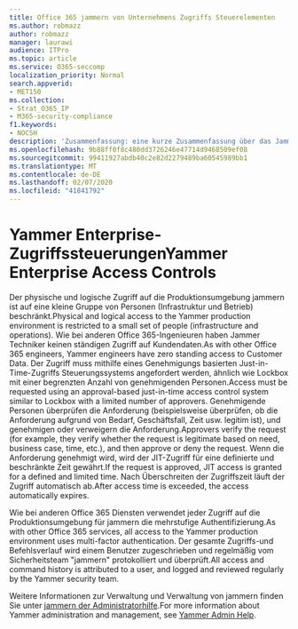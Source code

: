 ```yaml
---
title: Office 365 jammern von Unternehmens Zugriffs Steuerelementen
ms.author: robmazz
author: robmazz
manager: laurawi
audience: ITPro
ms.topic: article
ms.service: O365-seccomp
localization_priority: Normal
search.appverid:
- MET150
ms.collection:
- Strat_O365_IP
- M365-security-compliance
f1.keywords:
- NOCSH
description: 'Zusammenfassung: eine kurze Zusammenfassung über das Jammern von Enterprise-Zugriffs Steuerelementen in der Produktionsumgebung.'
ms.openlocfilehash: 9b88ff0f8c480dd3726246e47714d9468509ef08
ms.sourcegitcommit: 99411927abdb40c2e82d2279489ba60545989bb1
ms.translationtype: MT
ms.contentlocale: de-DE
ms.lasthandoff: 02/07/2020
ms.locfileid: "41841792"
---
```

# <a name="yammer-enterprise-access-controls"></a><span data-ttu-id="4d313-103">Yammer Enterprise-Zugriffssteuerungen</span><span class="sxs-lookup"><span data-stu-id="4d313-103">Yammer Enterprise Access Controls</span></span> 

<span data-ttu-id="4d313-104">Der physische und logische Zugriff auf die Produktionsumgebung jammern ist auf eine kleine Gruppe von Personen (Infrastruktur und Betrieb) beschränkt.</span><span class="sxs-lookup"><span data-stu-id="4d313-104">Physical and logical access to the Yammer production environment is restricted to a small set of people (infrastructure and operations).</span></span> <span data-ttu-id="4d313-105">Wie bei anderen Office 365-Ingenieuren haben Jammer Techniker keinen ständigen Zugriff auf Kundendaten.</span><span class="sxs-lookup"><span data-stu-id="4d313-105">As with other Office 365 engineers, Yammer engineers have zero standing access to Customer Data.</span></span> <span data-ttu-id="4d313-106">Der Zugriff muss mithilfe eines Genehmigungs basierten Just-in-Time-Zugriffs Steuerungssystems angefordert werden, ähnlich wie Lockbox mit einer begrenzten Anzahl von genehmigenden Personen.</span><span class="sxs-lookup"><span data-stu-id="4d313-106">Access must be requested using an approval-based just-in-time access control system similar to Lockbox with a limited number of approvers.</span></span> <span data-ttu-id="4d313-107">Genehmigende Personen überprüfen die Anforderung (beispielsweise überprüfen, ob die Anforderung aufgrund von Bedarf, Geschäftsfall, Zeit usw. legitim ist), und genehmigen oder verweigern die Anforderung.</span><span class="sxs-lookup"><span data-stu-id="4d313-107">Approvers verify the request (for example, they verify whether the request is legitimate based on need, business case, time, etc.), and then approve or deny the request.</span></span> <span data-ttu-id="4d313-108">Wenn die Anforderung genehmigt wird, wird der JIT-Zugriff für eine definierte und beschränkte Zeit gewährt.</span><span class="sxs-lookup"><span data-stu-id="4d313-108">If the request is approved, JIT access is granted for a defined and limited time.</span></span> <span data-ttu-id="4d313-109">Nach Überschreiten der Zugriffszeit läuft der Zugriff automatisch ab.</span><span class="sxs-lookup"><span data-stu-id="4d313-109">After access time is exceeded, the access automatically expires.</span></span>

<span data-ttu-id="4d313-110">Wie bei anderen Office 365 Diensten verwendet jeder Zugriff auf die Produktionsumgebung für jammern die mehrstufige Authentifizierung.</span><span class="sxs-lookup"><span data-stu-id="4d313-110">As with other Office 365 services, all access to the Yammer production environment uses multi-factor authentication.</span></span> <span data-ttu-id="4d313-111">Der gesamte Zugriffs-und Befehlsverlauf wird einem Benutzer zugeschrieben und regelmäßig vom Sicherheitsteam "jammern" protokolliert und überprüft.</span><span class="sxs-lookup"><span data-stu-id="4d313-111">All access and command history is attributed to a user, and logged and reviewed regularly by the Yammer security team.</span></span>

<span data-ttu-id="4d313-112">Weitere Informationen zur Verwaltung und Verwaltung von jammern finden Sie unter [jammern der Administratorhilfe](https://support.office.com/article/yammer-–-admin-help-e1464355-1f97-49ac-b2aa-dd320b179dbe?ui=en-US&rs=en-US&ad=US).</span><span class="sxs-lookup"><span data-stu-id="4d313-112">For more information about Yammer administration and management, see [Yammer Admin Help](https://support.office.com/article/yammer-–-admin-help-e1464355-1f97-49ac-b2aa-dd320b179dbe?ui=en-US&rs=en-US&ad=US).</span></span>